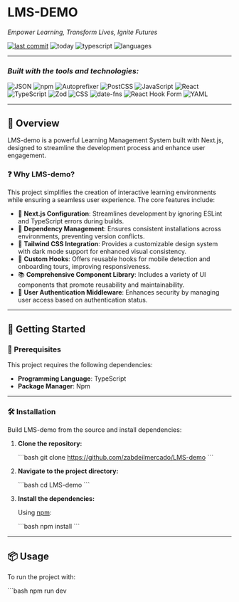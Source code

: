 # **LMS-DEMO**

*Empower Learning, Transform Lives, Ignite Futures*

[![last commit](https://img.shields.io/github/last-commit/zabdeilmercado/LMS-demo?label=last%20commit)](https://github.com/zabdeilmercado/LMS-demo)
![today](https://img.shields.io/badge/-today-blue)
![typescript](https://img.shields.io/badge/typescript-99.0%25-blue)
![languages](https://img.shields.io/badge/languages-3-blue)

---

### *Built with the tools and technologies:*

![JSON](https://img.shields.io/badge/-JSON-black?logo=json)
![npm](https://img.shields.io/badge/-npm-red?logo=npm)
![Autoprefixer](https://img.shields.io/badge/-Autoprefixer-ee3f3f?logo=autoprefixer)
![PostCSS](https://img.shields.io/badge/-PostCSS-orange?logo=postcss)
![JavaScript](https://img.shields.io/badge/-JavaScript-yellow?logo=javascript&logoColor=black)
![React](https://img.shields.io/badge/-React-61DAFB?logo=react)
![TypeScript](https://img.shields.io/badge/-TypeScript-3178C6?logo=typescript)
![Zod](https://img.shields.io/badge/-Zod-4B0082)
![CSS](https://img.shields.io/badge/-CSS-563d7c?logo=css3)
![date-fns](https://img.shields.io/badge/-dateFns-ff69b4)
![React Hook Form](https://img.shields.io/badge/-React%20Hook%20Form-ec5990?logo=react)
![YAML](https://img.shields.io/badge/-YAML-red?logo=yaml)

---

## 🧭 Overview

LMS-demo is a powerful Learning Management System built with Next.js, designed to streamline the development process and enhance user engagement.

### ❓ Why LMS-demo?

This project simplifies the creation of interactive learning environments while ensuring a seamless user experience. The core features include:

- 🧠 **Next.js Configuration**: Streamlines development by ignoring ESLint and TypeScript errors during builds.
- 🔐 **Dependency Management**: Ensures consistent installations across environments, preventing version conflicts.
- 🌈 **Tailwind CSS Integration**: Provides a customizable design system with dark mode support for enhanced visual consistency.
- 🧩 **Custom Hooks**: Offers reusable hooks for mobile detection and onboarding tours, improving responsiveness.
- 📚 **Comprehensive Component Library**: Includes a variety of UI components that promote reusability and maintainability.
- 🔑 **User Authentication Middleware**: Enhances security by managing user access based on authentication status.

---

## 🚀 Getting Started

### 🧰 Prerequisites

This project requires the following dependencies:

- **Programming Language**: TypeScript  
- **Package Manager**: Npm

---

### 🛠️ Installation

Build LMS-demo from the source and install dependencies:

1. **Clone the repository:**

    \`\`\`bash
    git clone https://github.com/zabdeilmercado/LMS-demo
    \`\`\`

2. **Navigate to the project directory:**

    \`\`\`bash
    cd LMS-demo
    \`\`\`

3. **Install the dependencies:**

    Using [npm](https://www.npmjs.com/):

    \`\`\`bash
    npm install
    \`\`\`

---

## 📦 Usage

To run the project with:

\`\`\`bash
npm run dev
